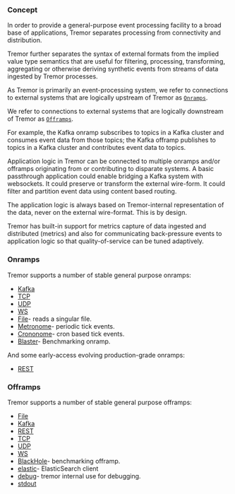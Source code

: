 ### Concept

In order to provide a general-purpose event processing facility to a broad base
of applications, Tremor separates processing from connectivity and distribution.

Tremor further separates the syntax of external formats from the implied value type semantics that are useful for filtering, processing, transforming, aggregating or otherwise deriving synthetic events from streams of data ingested by Tremor processes.

As Tremor is primarily an event-processing system, we refer to connections to external systems that are logically upstream of Tremor as [`Onramps`](#h-onramps).

We refer to connections to external systems that are logically downstream of Tremor as [`Offramps`](#h-offramps).

For example, the Kafka onramp subscribes to topics in a Kafka cluster and consumes event data from those topics; the Kafka offramp publishes to topics in a Kafka cluster and contributes event data to topics.

Application logic in Tremor can be connected to multiple onramps and/or offramps originating from or contributing to disparate systems. A basic passthrough application could enable bridging a Kafka system with websockets. It could preserve or transform the external wire-form. It could filter and partition event data using content based routing.

The application logic is always based on Tremor-internal representation of the data, never on the external wire-format. This is by design.

Tremor has built-in support for metrics capture of data ingested and distributed (metrics) and also for communicating back-pressure events to application logic so that quality-of-service can be tuned adaptively.

### Onramps

Tremor supports a number of stable general purpose onramps:

* [Kafka](/docs/connectors/onramps/#kafka)
* [TCP](/docs/connectors/onramps/#tcp)
* [UDP](/docs/connectors/onramps/#udp)
* [WS](/docs/connectors/onramps/#WS)
* [File](/docs/connectors/onramps/#file)- reads a singular file.
* [Metronome](/docs/connectors/onramps/#metronome)- periodic tick events.
* [Crononome](/docs/connectors/onramps/#crononome)- cron based tick events.
* [Blaster](/docs/connectors/onramps/#blaster)- Benchmarking onramp.

And some early-access evolving production-grade onramps:

* [REST](/docs/connectors/onramps/#rest)

### Offramps

Tremor supports a number of stable general purpose offramps:

* [File](/docs/connectors/offramps/#file)
* [Kafka](/docs/connectors/offramps/#kafka)
* [REST](/docs/connectors/offramps/#rest)
* [TCP](/docs/connectors/offramps/#tcp)
* [UDP](/docs/connectors/offramps/#udp)
* [WS](/docs/connectors/offramps/#ws)
* [BlackHole](/docs/connectors/offramps/#rest)- benchmarking offramp.
* [elastic](/docs/connectors/offramps/#elastic)- ElasticSearch client
* [debug](/docs/connectors/offramps/#rest)- tremor internal use for debugging.
* [stdout](/docs/connectors/offramps/#stdout)
